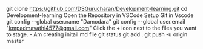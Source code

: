 git clone https://github.com/DSGurucharan/Development-learning.git
cd Development-learning
Open the Repository in VSCode
Setup Git in Vscode
git config --global user.name "Damodara"
git config --global user.email "kmpadmavathi4577@gmail.com"
Click the + icon next to the files you want to stage. - Am creating initail.md file 
git status
git add .
git push -u origin master


